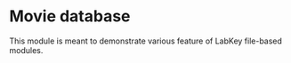 Movie database
===============

This module is meant to demonstrate various feature of LabKey file-based modules.  
